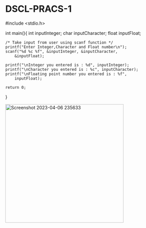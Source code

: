 # DSCL-PRACS-1
#include <stdio.h>
 
int main(){
    int inputInteger;
    char inputCharacter;
    float inputFloat;
     
    /* Take input from user using scanf function */
    printf("Enter Integer,Character and Float number\n");
    scanf("%d %c %f", &inputInteger, &inputCharacter,
        &inputFloat);
     
    printf("\nInteger you entered is : %d", inputInteger);
    printf("\nCharacter you entered is : %c", inputCharacter);
    printf("\nFloating point number you entered is : %f",
        inputFloat);
     
    return 0;
}

<img width="369" alt="Screenshot 2023-04-06 235633" src="https://user-images.githubusercontent.com/124857385/230707445-8dbd0bb8-d1b7-458b-83f6-eae562ce181b.png">
